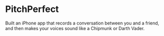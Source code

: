 # PitchPerfect
Built an iPhone app that records a conversation between you and a friend, and then makes your voices sound like a Chipmunk or Darth Vader.
